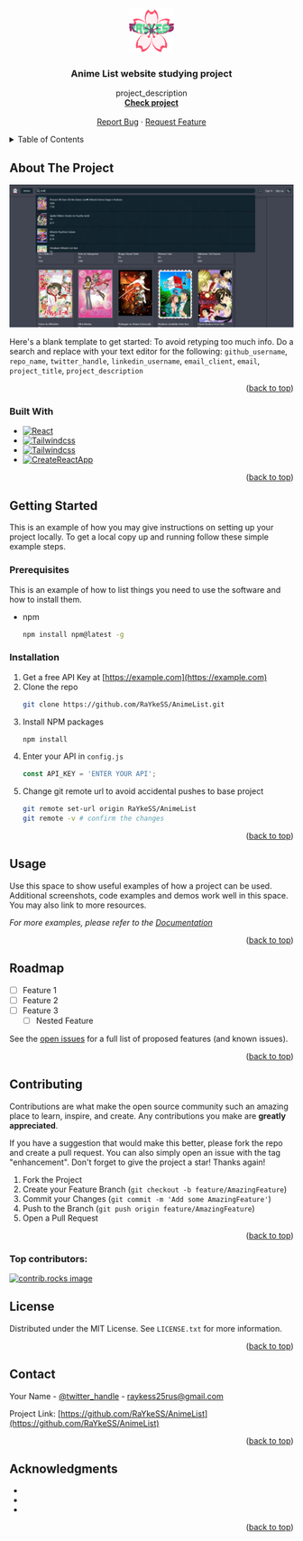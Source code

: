 <a id="readme-top"></a>

<div align="center">
  <a href="https://github.com/RaYkeSS/AnimeList">
    <img src="./git/logo.png" alt="Logo" width="80" height="80">
  </a>

<h3 align="center">Anime List website studying project</h3>

  <p align="center">
    project_description
    <br />
    <a href="https://github.com/RaYkeSS/AnimeList/tree/main/src"><strong>Check project</strong></a>
    <br />
    <br />
    <a href="https://github.com/RaYkeSS/AnimeList/issues/new?labels=bug&template=bug-report---.md">Report Bug</a>
    ·
    <a href="https://github.com/RaYkeSS/AnimeList/issues/new?labels=enhancement&template=feature-request---.md">Request Feature</a>
  </p>
</div>



<!-- TABLE OF CONTENTS -->
<details>
  <summary>Table of Contents</summary>
  <ol>
    <li>
      <a href="#about-the-project">About The Project</a>
      <ul>
        <li><a href="#built-with">Built With</a></li>
      </ul>
    </li>
    <li>
      <a href="#getting-started">Getting Started</a>
      <ul>
        <li><a href="#prerequisites">Prerequisites</a></li>
        <li><a href="#installation">Installation</a></li>
      </ul>
    </li>
    <li><a href="#usage">Usage</a></li>
    <li><a href="#roadmap">Roadmap</a></li>
    <li><a href="#contributing">Contributing</a></li>
    <li><a href="#license">License</a></li>
    <li><a href="#contact">Contact</a></li>
    <li><a href="#acknowledgments">Acknowledgments</a></li>
  </ol>
</details>



<!-- ABOUT THE PROJECT -->
## About The Project

[![Anime List website Screen Shot][product-screenshot]](https://raykess.ru)

Here's a blank template to get started: To avoid retyping too much info. Do a search and replace with your text editor for the following: `github_username`, `repo_name`, `twitter_handle`, `linkedin_username`, `email_client`, `email`, `project_title`, `project_description`

<p align="right">(<a href="#readme-top">back to top</a>)</p>



### Built With

* [![React][React.js]][React-url]
* <a href="[tailwindcss.com]"><img src=[tailwindcss-url] width="200" height="200" alt="Tailwindcss" /></a>
* <span style="width: 200px; height:150px;">[![Tailwindcss][tailwindcss.com]][tailwindcss-url]</span>
* [![CreateReactApp][CreateReactApp]][CreateReactApp-url]


<p align="right">(<a href="#readme-top">back to top</a>)</p>



<!-- GETTING STARTED -->
## Getting Started

This is an example of how you may give instructions on setting up your project locally.
To get a local copy up and running follow these simple example steps.

### Prerequisites

This is an example of how to list things you need to use the software and how to install them.
* npm
  ```sh
  npm install npm@latest -g
  ```

### Installation

1. Get a free API Key at [https://example.com](https://example.com)
2. Clone the repo
   ```sh
   git clone https://github.com/RaYkeSS/AnimeList.git
   ```
3. Install NPM packages
   ```sh
   npm install
   ```
4. Enter your API in `config.js`
   ```js
   const API_KEY = 'ENTER YOUR API';
   ```
5. Change git remote url to avoid accidental pushes to base project
   ```sh
   git remote set-url origin RaYkeSS/AnimeList
   git remote -v # confirm the changes
   ```

<p align="right">(<a href="#readme-top">back to top</a>)</p>



<!-- USAGE EXAMPLES -->
## Usage

Use this space to show useful examples of how a project can be used. Additional screenshots, code examples and demos work well in this space. You may also link to more resources.

_For more examples, please refer to the [Documentation](https://example.com)_

<p align="right">(<a href="#readme-top">back to top</a>)</p>



<!-- ROADMAP -->
## Roadmap

- [ ] Feature 1
- [ ] Feature 2
- [ ] Feature 3
    - [ ] Nested Feature

See the [open issues](https://github.com/RaYkeSS/AnimeList/issues) for a full list of proposed features (and known issues).

<p align="right">(<a href="#readme-top">back to top</a>)</p>



<!-- CONTRIBUTING -->
## Contributing

Contributions are what make the open source community such an amazing place to learn, inspire, and create. Any contributions you make are **greatly appreciated**.

If you have a suggestion that would make this better, please fork the repo and create a pull request. You can also simply open an issue with the tag "enhancement".
Don't forget to give the project a star! Thanks again!

1. Fork the Project
2. Create your Feature Branch (`git checkout -b feature/AmazingFeature`)
3. Commit your Changes (`git commit -m 'Add some AmazingFeature'`)
4. Push to the Branch (`git push origin feature/AmazingFeature`)
5. Open a Pull Request

<p align="right">(<a href="#readme-top">back to top</a>)</p>

### Top contributors:

<a href="https://github.com/RaYkeSS/AnimeList/graphs/contributors">
  <img src="https://contrib.rocks/image?repo=RaYkeSS/AnimeList" alt="contrib.rocks image" />
</a>



<!-- LICENSE -->
## License

Distributed under the MIT License. See `LICENSE.txt` for more information.

<p align="right">(<a href="#readme-top">back to top</a>)</p>



<!-- CONTACT -->
## Contact

Your Name - [@twitter_handle](https://twitter.com/twitter_handle) - raykess25rus@gmail.com

Project Link: [https://github.com/RaYkeSS/AnimeList](https://github.com/RaYkeSS/AnimeList)

<p align="right">(<a href="#readme-top">back to top</a>)</p>



<!-- ACKNOWLEDGMENTS -->
## Acknowledgments

* []()
* []()
* []()

<p align="right">(<a href="#readme-top">back to top</a>)</p>



<!-- MARKDOWN LINKS & IMAGES -->
<!-- https://www.markdownguide.org/basic-syntax/#reference-style-links -->
[contributors-shield]: https://img.shields.io/github/contributors/RaYkeSS/AnimeList.svg?style=for-the-badge
[contributors-url]: https://github.com/RaYkeSS/AnimeList/graphs/contributors
[forks-shield]: https://img.shields.io/github/forks/RaYkeSS/AnimeList.svg?style=for-the-badge
[forks-url]: https://github.com/RaYkeSS/AnimeList/network/members
[stars-shield]: https://img.shields.io/github/stars/RaYkeSS/AnimeList.svg?style=for-the-badge
[stars-url]: https://github.com/RaYkeSS/AnimeList/stargazers
[issues-shield]: https://img.shields.io/github/issues/RaYkeSS/AnimeList.svg?style=for-the-badge
[issues-url]: https://github.com/RaYkeSS/AnimeList/issues
[license-shield]: https://img.shields.io/github/license/RaYkeSS/AnimeList.svg?style=for-the-badge
[license-url]: https://github.com/RaYkeSS/AnimeList/blob/master/LICENSE.txt
[linkedin-shield]: https://img.shields.io/badge/-LinkedIn-black.svg?style=for-the-badge&logo=linkedin&colorB=555
[linkedin-url]: https://linkedin.com/in/linkedin_username
[product-screenshot]: git/screenshot.png

<!-- Stack -->
[React.js]: https://img.shields.io/badge/React-20232A?style=for-the-badge&logo=react&logoColor=61DAFB
[React-url]: https://reactjs.org/
[CreateReactApp]: https://create-react-app.dev/img/logo.svg
[CreateReactApp-url]: https://create-react-app.dev/
[tailwindcss.com]: https://tailwindcss.com/_next/static/media/tailwindcss-logotype-white.944c5d0ef628083bb316f9b3d643385c86bcdb3d.svg
[tailwindcss-url]: https://tailwindcss.com/